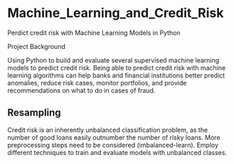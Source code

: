 # Machine_Learning_and_Credit_Risk

Perdict credit risk with Machine Learning Models in Python

Project Background

Using Python to build and evaluate several supervised machine learning models to predict credit risk. Being able to predict credit risk with machine learning algorithms can help banks and financial institutions better predict anomalies, reduce risk cases, monitor portfolios, and provide recommendations on what to do in cases of fraud.

## Resampling

Credit risk is an inherently unbalanced classification problem, as the number of good loans easily outnumber the number of risky loans. More preprocessing steps need to be considered (imbalanced-learn). Employ different techniques to train and evaluate models with unbalanced classes.